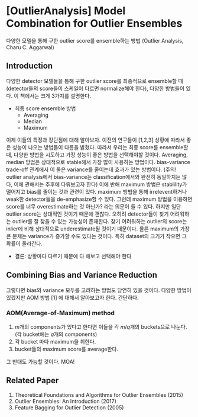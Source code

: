 # [OutlierAnalysis] Model Combination for Outlier Ensembles


다양한 모델을 통해 구한 outlier score를 ensemble하는 방법 (Outlier Analysis, Charu C. Aggarwal)

<!--more-->
## Introduction
다양한 detector 모델들을 통해 구한 outlier score를 최종적으로 ensemble할 때 (detector들의 score들이 스케일이 다르면 normalize해야 한다), 다양한 방법들이 있다. 이 책에서는 크게 3가지를 설명한다.
- 최종 score ensemble 방법
  - Averaging
  - Median
  - Maximum

이제 이들의 특징과 장단점에 대해 알아보자. 이전의 연구들이 [1,2,3] 상황에 따라서 좋은 성능이 나오는 방법들이 다름을 밝혔다. 따라서 우리는 최종 score를 ensemble할 때, 다양한 방법을 시도하고 가장 성능이 좋은 방법을 선택해야할 것이다. Averaging, median 방법은 상대적으로 stable해서 가장 많이 사용하는 방법이다. bias-variance trade-off 관계에서 이 둘은 variance를 줄이는데 효과가 있는 방법이다. (주의! outlier analysis에서 bias-variance는 classification에서와 완전히 동일하지는 않다, 이에 관해서는 추후에 다뤄보고자 한다) 이에 반해 maximum 방법은 stablility가 떨어지고 bias를 줄이는 것과 관련이 있다. maximum 방법을 통해 irrelevent하거나 weak한 detector들을 de-emphasize할 수 있다. 그런데 maximum 방법을 이용하면 score를 너무 overestimate하는 것 아닌가? 라는 의문이 들 수 있다. 하지만 일단 outlier score는 상대적인 것이기 때문에 괜찮다. 오히려 detector들이 찾기 어려워하는 outlier를 잘 찾을 수 있는 가능성이 존재한다. 찾기 어려워하는 outlier의 score는 inlier에 비해 상대적으로 underestimate될 것이기 때문이다. 물론 maximum의 가장 큰 문제는 variance가 증가할 수도 있다는 것이다. 특히 dataset의 크기가 작으면 그 확률이 올라간다.

- 결론: 상황마다 다르기 때문에 다 해보고 선택해야 한다

## Combining Bias and Variance Reduction
그렇다면 bias와 variance 모두를 고려하는 방법도 당연히 있을 것이다. 다양한 방법이 있겠지만 AOM 방법 [1] 에 대해서 알아보고자 한다. 간단하다. 

### AOM(Average-of-Maximum) method
1. $m$개의 components가 있다고 한다면 이들을 각 $m/q$개의 buckets으로 나눈다. (각 bucket에는 $q$개의 components)
2. 각 bucket 마다 maximum을 취한다.
3. bucket들의 maximum score를 average한다.

그 반대도 가능할 것이다. MOA!

## Related Paper
1. Theoretical Foundations and Algorithms for Outlier Ensembles (2015)
2. Outlier Ensembles: An Introduction (2017)
3. Feature Bagging for Outlier Detection (2005)
